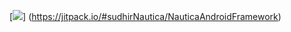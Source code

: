 
[![](https://jitpack.io/v/sudhirNautica/NauticaAndroidFramework.svg)]
(https://jitpack.io/#sudhirNautica/NauticaAndroidFramework)
